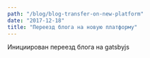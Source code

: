 ```yaml
---
path: "/blog/blog-transfer-on-new-platform"
date: "2017-12-18"
title: "Переезд блога на новую платформу"
---
```

Инициирован переезд блога на gatsbyjs